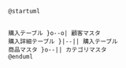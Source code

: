 ```startuml
@startuml 


購入テーブル }o--o| 顧客マスタ
購入詳細テーブル }|--|| 購入テーブル
商品マスタ }o--|| カテゴリマスタ
@enduml
```

